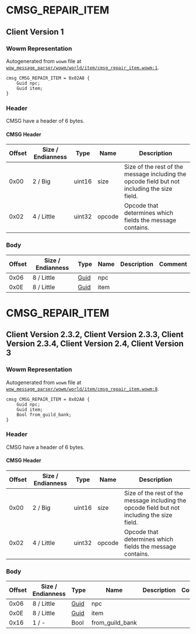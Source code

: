 # CMSG_REPAIR_ITEM

## Client Version 1

### Wowm Representation

Autogenerated from `wowm` file at [`wow_message_parser/wowm/world/item/cmsg_repair_item.wowm:1`](https://github.com/gtker/wow_messages/tree/main/wow_message_parser/wowm/world/item/cmsg_repair_item.wowm#L1).
```rust,ignore
cmsg CMSG_REPAIR_ITEM = 0x02A8 {
    Guid npc;
    Guid item;
}
```
### Header

CMSG have a header of 6 bytes.

#### CMSG Header

| Offset | Size / Endianness | Type   | Name   | Description |
| ------ | ----------------- | ------ | ------ | ----------- |
| 0x00   | 2 / Big           | uint16 | size   | Size of the rest of the message including the opcode field but not including the size field.|
| 0x02   | 4 / Little        | uint32 | opcode | Opcode that determines which fields the message contains.|

### Body

| Offset | Size / Endianness | Type | Name | Description | Comment |
| ------ | ----------------- | ---- | ---- | ----------- | ------- |
| 0x06 | 8 / Little | [Guid](../spec/packed-guid.md) | npc |  |  |
| 0x0E | 8 / Little | [Guid](../spec/packed-guid.md) | item |  |  |

# CMSG_REPAIR_ITEM

## Client Version 2.3.2, Client Version 2.3.3, Client Version 2.3.4, Client Version 2.4, Client Version 3

### Wowm Representation

Autogenerated from `wowm` file at [`wow_message_parser/wowm/world/item/cmsg_repair_item.wowm:8`](https://github.com/gtker/wow_messages/tree/main/wow_message_parser/wowm/world/item/cmsg_repair_item.wowm#L8).
```rust,ignore
cmsg CMSG_REPAIR_ITEM = 0x02A8 {
    Guid npc;
    Guid item;
    Bool from_guild_bank;
}
```
### Header

CMSG have a header of 6 bytes.

#### CMSG Header

| Offset | Size / Endianness | Type   | Name   | Description |
| ------ | ----------------- | ------ | ------ | ----------- |
| 0x00   | 2 / Big           | uint16 | size   | Size of the rest of the message including the opcode field but not including the size field.|
| 0x02   | 4 / Little        | uint32 | opcode | Opcode that determines which fields the message contains.|

### Body

| Offset | Size / Endianness | Type | Name | Description | Comment |
| ------ | ----------------- | ---- | ---- | ----------- | ------- |
| 0x06 | 8 / Little | [Guid](../spec/packed-guid.md) | npc |  |  |
| 0x0E | 8 / Little | [Guid](../spec/packed-guid.md) | item |  |  |
| 0x16 | 1 / - | Bool | from_guild_bank |  |  |

